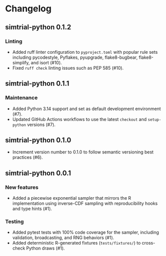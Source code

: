 # Changelog

## simtrial-python 0.1.2

### Linting

- Added ruff linter configuration to `pyproject.toml` with popular rule sets
  including pycodestyle, Pyflakes, pyupgrade, flake8-bugbear, flake8-simplify,
  and isort (#10).
- Fixed `ruff check` linting issues such as PEP 585 (#10).

## simtrial-python 0.1.1

### Maintenance

- Added Python 3.14 support and set as default development environment (#7).
- Updated GitHub Actions workflows to use the latest `checkout` and `setup-python` versions (#7).

## simtrial-python 0.1.0

- Increment version number to 0.1.0 to follow semantic versioning
  best practices (#6).

## simtrial-python 0.0.1

### New features

- Added a piecewise exponential sampler that mirrors the R implementation using
  inverse-CDF sampling with reproducibility hooks and type hints (#1).

### Testing

- Added pytest tests with 100% code coverage for the sampler, including
  validation, broadcasting, and RNG behaviors (#1).
- Added deterministic R-generated fixtures (`tests/fixtures/`) to
  cross-check Python draws (#1).
